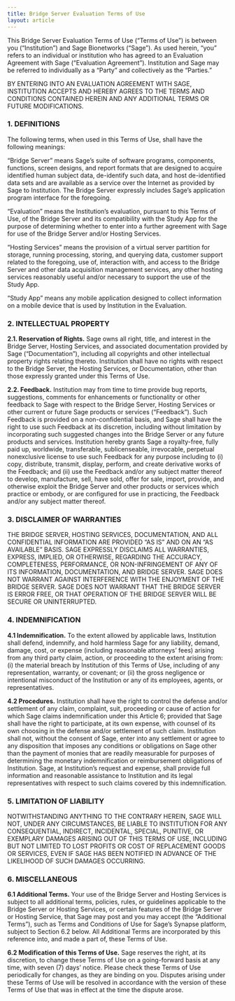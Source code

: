 ```yaml
---
title: Bridge Server Evaluation Terms of Use
layout: article
---
```


This Bridge Server Evaluation Terms of Use (“Terms of Use”) is between you (“Institution”) and Sage Bionetworks (“Sage”). As used herein, “you” refers to an individual or institution who has agreed to an Evaluation Agreement with Sage (“Evaluation Agreement”). Institution and Sage may be referred to individually as a “Party” and collectively as the “Parties.”

BY ENTERING INTO AN EVALUATION AGREEMENT WITH SAGE, INSTITUTION ACCEPTS AND HEREBY AGREES TO THE TERMS AND CONDITIONS CONTAINED HEREIN AND ANY ADDITIONAL TERMS OR FUTURE MODIFICATIONS.

### 1. DEFINITIONS 

The following terms, when used in this Terms of Use, shall have the following meanings: 

“Bridge Server” means Sage’s suite of software programs, components, functions, screen designs, and report formats that are designed to acquire identified human subject data, de-identify such data, and host de-identified data sets and are available as a service over the Internet as provided by Sage to Institution. The Bridge Server expressly includes Sage’s application program interface for the foregoing.

“Evaluation” means the Institution’s evaluation, pursuant to this Terms of Use, of the Bridge Server and its compatibility with the Study App for the purpose of determining whether to enter into a further agreement with Sage for use of the Bridge Server and/or Hosting Services. 

“Hosting Services” means the provision of a virtual server partition for storage, running processing, storing, and querying data, customer support related to the foregoing, use of, interaction with, and access to the Bridge Server and other data acquisition management services, any other hosting services reasonably useful and/or necessary to support the use of the Study App. 

“Study App” means any mobile application designed to collect information on a mobile device that is used by Institution in the Evaluation.

### 2. INTELLECTUAL PROPERTY 

**2.1. Reservation of Rights.** Sage owns all right, title, and interest in the Bridge Server, Hosting Services, and associated documentation provided by Sage (“Documentation”), including all copyrights and other intellectual property rights relating thereto. Institution shall have no rights with respect to the Bridge Server, the Hosting Services, or Documentation, other than those expressly granted under this Terms of Use.

**2.2. Feedback.** Institution may from time to time provide bug reports, suggestions, comments for enhancements or functionality or other feedback to Sage with respect to the Bridge Server, Hosting Services or other current or future Sage products or services (“Feedback”). Such Feedback is provided on a non-confidential basis, and Sage shall have the right to use such Feedback at its discretion, including without limitation by incorporating such suggested changes into the Bridge Server or any future products and services. Institution hereby grants Sage a royalty-free, fully paid up, worldwide, transferable, sublicenseable, irrevocable, perpetual nonexclusive license to use such Feedback for any purpose including to (i) copy, distribute, transmit, display, perform, and create derivative works of the Feedback; and (ii) use the Feedback and/or any subject matter thereof to develop, manufacture, sell, have sold, offer for sale, import, provide, and otherwise exploit the Bridge Server and other products or services which practice or embody, or are configured for use in practicing, the Feedback and/or any subject matter thereof.

### 3. DISCLAIMER OF WARRANTIES 

THE BRIDGE SERVER, HOSTING SERVICES, DOCUMENTATION, AND ALL CONFIDENTIAL INFORMATION ARE PROVIDED “AS IS” AND ON AN “AS AVAILABLE” BASIS. SAGE EXPRESSLY DISCLAIMS ALL WARRANTIES, EXPRESS, IMPLIED, OR OTHERWISE, REGARDING THE ACCURACY, COMPLETENESS, PERFORMANCE, OR NON-INFRINGEMENT OF ANY OF ITS INFORMATION, DOCUMENTATION, AND BRIDGE SERVER. SAGE DOES NOT WARRANT AGAINST INTERFERENCE WITH THE ENJOYMENT OF THE BRIDGE SERVER. SAGE DOES NOT WARRANT THAT THE BRIDGE SERVER IS ERROR FREE, OR THAT OPERATION OF THE BRIDGE SERVER WILL BE SECURE OR UNINTERRUPTED.

### 4. INDEMNIFICATION

**4.1 Indemnification.** To the extent allowed by applicable laws, Institution shall defend, indemnify, and hold harmless Sage for any liability, demand, damage, cost, or expense (including reasonable attorneys’ fees) arising from any third party claim, action, or proceeding to the extent arising from: (i) the material breach by Institution of this Terms of Use, including of any representation, warranty, or covenant; or (ii) the gross negligence or intentional misconduct of the Institution or any of its employees, agents, or representatives. 

**4.2 Procedures.** Institution shall have the right to control the defense and/or settlement of any claim, complaint, suit, proceeding or cause of action for which Sage claims indemnification under this Article 6; provided that Sage shall have the right to participate, at its own expense, with counsel of its own choosing in the defense and/or settlement of such claim. Institution shall not, without the consent of Sage, enter into any settlement or agree to any disposition that imposes any conditions or obligations on Sage other than the payment of monies that are readily measurable for purposes of determining the monetary indemnification or reimbursement obligations of Institution. Sage, at Institution’s request and expense, shall provide full information and reasonable assistance to Institution and its legal representatives with respect to such claims covered by this indemnification. 

### 5. LIMITATION OF LIABILITY 

NOTWITHSTANDING ANYTHING TO THE CONTRARY HEREIN, SAGE WILL NOT, UNDER ANY CIRCUMSTANCES, BE LIABLE TO INSTITUTION FOR ANY CONSEQUENTIAL, INDIRECT, INCIDENTAL, SPECIAL, PUNITIVE, OR EXEMPLARY DAMAGES ARISING OUT OF THIS TERMS OF USE, INCLUDING BUT NOT LIMITED TO LOST PROFITS OR COST OF REPLACEMENT GOODS OR SERVICES, EVEN IF SAGE HAS BEEN NOTIFIED IN ADVANCE OF THE LIKELIHOOD OF SUCH DAMAGES OCCURRING.

### 6. MISCELLANEOUS

**6.1 Additional Terms.** Your use of the Bridge Server and Hosting Services is subject to all additional terms, policies, rules, or guidelines applicable to the Bridge Server or Hosting Services, or certain features of the Bridge Server or Hosting Service, that Sage may post and you may accept (the “Additional Terms”), such as Terms and Conditions of Use for Sage’s Synapse platform, subject to Section 6.2 below. All Additional Terms are incorporated by this reference into, and made a part of, these Terms of Use.

**6.2 Modification of this Terms of Use.** Sage reserves the right, at its discretion, to change these Terms of Use on a going-forward basis at any time, with seven (7) days’ notice. Please check these Terms of Use periodically for changes, as they are binding on you. Disputes arising under these Terms of Use will be resolved in accordance with the version of these Terms of Use that was in effect at the time the dispute arose.

